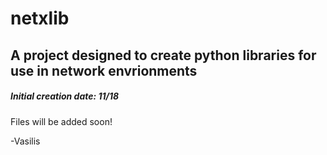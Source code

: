 # netxlib

## A project designed to create python libraries for use in network envrionments

##### Initial creation date: 11/18

Files will be added soon!

-Vasilis

